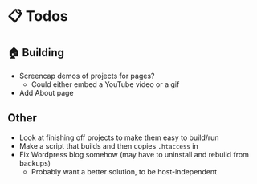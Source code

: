 # :clipboard: Todos

## :house: Building
- Screencap demos of projects for pages?
  - Could either embed a YouTube video or a gif
- Add About page

## Other
- Look at finishing off projects to make them easy to build/run
- Make a script that builds and then copies `.htaccess` in
- Fix Wordpress blog somehow (may have to uninstall and rebuild from backups)
  - Probably want a better solution, to be host-independent